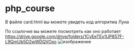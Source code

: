 # php_course

В файле card.html вы можете увидеть код алгоритма Луна

По ссылочке вы можете посмотреть как оно работает
https://drive.google.com/drive/folders/1CyEeTEx1UP857F-L9QmUb5D2wWDQVOxo
![изображение](https://user-images.githubusercontent.com/87576995/220186439-e328335a-0cb7-4365-96ce-9d522d264057.png)
